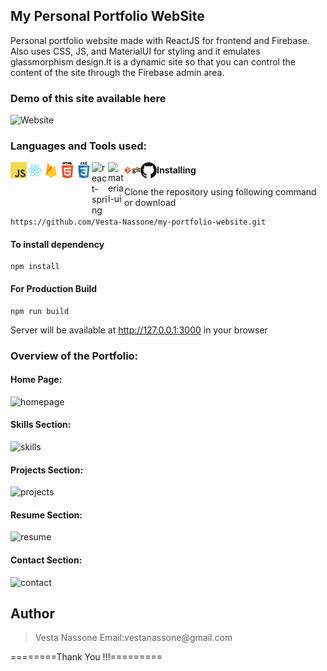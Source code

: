## My Personal Portfolio WebSite

Personal portfolio website made with ReactJS for frontend and Firebase. Also uses CSS, JS, and MaterialUI for styling and it emulates glassmorphism design.It is a dynamic site so that you can control the content of the site through the Firebase admin area.


### Demo of this site available here
![Website](https://img.shields.io/website?down_color=red&down_message=offline&label=vestanassone.netlify.app&style=for-the-badge&up_color=green&up_message=online&url=http%3A%2F%2Fvestanassone.netlify.app%2F)

### Languages and Tools used:

<img align="left" alt="JavaScript" width="26px" 
            src="https://raw.githubusercontent.com/github/explore/80688e429a7d4ef2fca1e82350fe8e3517d3494d/topics/javascript/javascript.png" />
<img align="left" alt="ReactJS" width="26px"
            src="https://raw.githubusercontent.com/github/explore/80688e429a7d4ef2fca1e82350fe8e3517d3494d/topics/react/react.png" />
<img align="left" alt="Firebase" width="26px"
            src="https://raw.githubusercontent.com/github/explore/80688e429a7d4ef2fca1e82350fe8e3517d3494d/topics/firebase/firebase.png" />
<img align="left" alt="HTML5" width="26px"
            src="https://raw.githubusercontent.com/github/explore/80688e429a7d4ef2fca1e82350fe8e3517d3494d/topics/html/html.png" />
<img align="left" alt="CSS3" width="26px"
            src="https://raw.githubusercontent.com/github/explore/80688e429a7d4ef2fca1e82350fe8e3517d3494d/topics/css/css.png" />
<img align="left" alt="react-spring" width="26px"
            src="https://camo.githubusercontent.com/973c99d17e4ce72d08c4433449045d8391948711f11ac5f328a585e2a7bc8663/68747470733a2f2f692e696d6775722e636f6d2f515a6f776e68672e706e67" />
<img align="left" alt="material-ui" width="26px"
            src="https://camo.githubusercontent.com/58423e406b227112756822122631d9eca5ab83334a6f0d8f2a6305b086815747/68747470733a2f2f6d6174657269616c2d75692e636f6d2f7374617469632f6c6f676f2e737667" />
<img align="left" alt="Git" width="26px"
            src="https://raw.githubusercontent.com/github/explore/80688e429a7d4ef2fca1e82350fe8e3517d3494d/topics/git/git.png" />
<img align="left" alt="GitHub" width="26px"
            src="https://raw.githubusercontent.com/github/explore/78df643247d429f6cc873026c0622819ad797942/topics/github/github.png"/>

#### Installing

Clone the repository using following command or download

```
https://github.com/Vesta-Nassone/my-portfolio-website.git
```
#### To install dependency

```
npm install
```

#### For Production Build

```
npm run build
```

Server will be available at http://127.0.0.1:3000 in your browser
### Overview of the Portfolio:

#### Home Page:
<img aline="center" src="https://drive.google.com/uc?export=view&id=1LcnFhK-H5APas9SiIAgKSIw6gQYFlRDq" alt="homepage">

#### Skills Section:
<img aline="center" src="https://drive.google.com/uc?export=view&id=1XTk2DnMQj5N_bdK2qbcKlI5trszQKKod" alt="skills">

#### Projects Section:
<img aline="center" src="https://i.imgur.com/1S57RqD.png" alt="projects">

#### Resume Section:
<img aline="center" src="https://drive.google.com/uc?export=view&id=1KBOTCYgRlc4_1lY0K2nbvysHVySmVQWI" alt="resume">

#### Contact Section:
<img aline="center" src="https://drive.google.com/uc?export=view&id=1A-ZuEr93kYvcZCzWiwo1zfOxyWA9MUe8" alt="contact">

## Author

<blockquote>
Vesta Nassone
Email:vestanassone@gmail.com
</blockquote>

========Thank You !!!=========

